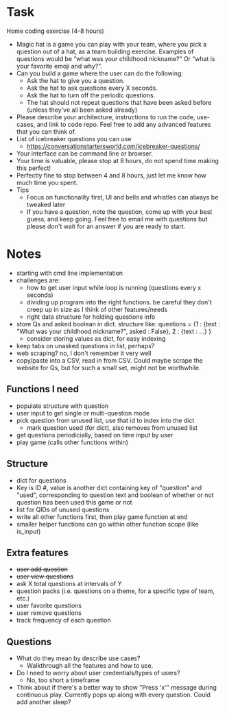 # Task
Home coding exercise (4-8 hours)
- Magic hat is a game you can play with your team, where you pick a question out of a hat, as a team building exercise. Examples of questions would be “what was your childhood nickname?” Or “what is your favorite emoji and why?”.
- Can you build a game where the user can do the following:
    - Ask the hat to give you a question.
    - Ask the hat to ask questions every X seconds.
    - Ask the hat to turn off the periodic questions. 
    - The hat should not repeat questions that have been asked before (unless they've all been asked already)
- Please describe your architecture, instructions to run the code, use-cases, and link to code repo. Feel free to add any advanced features that you can think of. 
- List of icebreaker questions you can use
    - https://conversationstartersworld.com/icebreaker-questions/
- Your interface can be command line or browser.
- Your time is valuable, please stop at 8 hours, do not spend time making this perfect!
- Perfectly fine to stop between 4 and 8 hours, just let me know how much time you spent.
- Tips
    - Focus on functionality first, UI and bells and whistles can always be tweaked later
    - If you have a question, note the question, come up with your best guess, and keep going. Feel free to email me with questions but please don't wait for an answer if you are ready to start.


# Notes
- starting with cmd line implementation
- challenges are:
    - how to get user input while loop is running (questions every x seconds)
    - dividing up program into the right functions. be careful they don't creep up in size as I think of other features/needs
    - right data structure for holding questions info
- store Qs and asked boolean in dict. structure like: questions = {1 : {text : "What was your childhood nickname?", asked : False}, 2 : {text : ...} }
    - consider storing values as dict, for easy indexing
- keep tabs on unasked questions in list, perhaps?
- web scraping? no, I don't remember it very well
- copy/paste into a CSV, read in from CSV. Could maybe scrape the website for Qs, but for such a small set, might not be worthwhile.

## Functions I need
- populate structure with question 
- user input to get single or multi-question mode
- pick question from unused list, use that id to index into the dict
    - mark question used (for dict), also removes from unused list
- get questions periodicially, based on time input by user
- play game (calls other functions within)

## Structure
- dict for questions
- Key is ID #, value is another dict containing key of "question" and "used", corresponding to question text and boolean of whether or not question has been used this game or not
- list for QIDs of unused questions
- write all other functions first, then play game function at end
- smaller helper functions can go within other function scope (like is_input)

## Extra features
- ~~user add question~~
- ~~user view questions~~
- ask X total questions at intervals of Y
- question packs (i.e. questions on a theme, for a specific type of team, etc.)
- user favorite questions
- user remove questions
- track frequency of each question

## Questions
- What do they mean by describe use cases? 
    - Walkthrough all the features and how to use.
- Do I need to worry about user credentials/types of users?
    - No, too short a timeframe
- Think about if there's a better way to show "Press 'x'" message during continuous play. Currently pops up along with every question. Could add another sleep?
